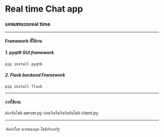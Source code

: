 # Real time Chat app
### แอพแชทแบบreal time
------------------------
#### Framework ที่ใช้งาน
##### 1. pyqt6 GUI framework
```
pip install pyqt6
```
##### 2. Flask backend Framework
```
pip install flask
```
----------------
#### การใช้งาน
ต้องรันไฟล์ server.py ก่อนจึงเริ่มจึงเริ่มรันไฟล์ client.py

---------------
###### จัดทำโดย นายธนกฤต โชติประเสริฐ